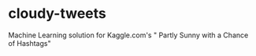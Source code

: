 cloudy-tweets
=============

Machine Learning solution for Kaggle.com's 
"<a herf="http://www.kaggle.com/c/crowdflower-weather-twitter">
Partly Sunny with a Chance of Hashtags</a>"

